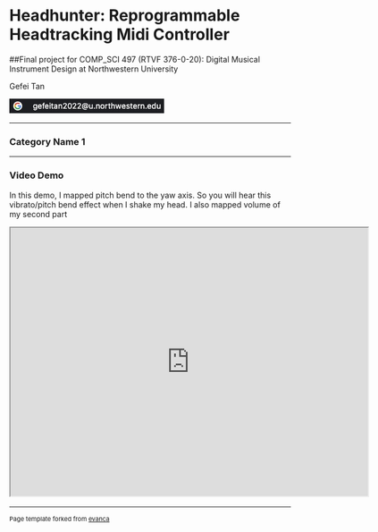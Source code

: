 # Headhunter: Reprogrammable Headtracking Midi Controller

##Final project for COMP_SCI 497 (RTVF 376-0-20): Digital Musical Instrument Design at Northwestern University

Gefei Tan 

<img src="media/email.jpg"></img>

---

### Category Name 1 



---
### Video Demo

In this demo, I mapped pitch bend to the yaw axis. So you will hear this vibrato/pitch bend effect when I shake my head.
I also mapped volume of my second part

<iframe width="640" height="480"
src="https://www.youtube.com/embed/a7rpF8U1QdA">
</iframe>

---
<p style="font-size:11px">Page template forked from <a href="https://github.com/evanca/quick-portfolio">evanca</a></p>
<!-- Remove above link if you don't want to attibute -->
